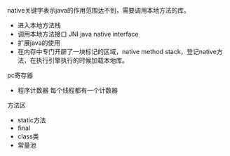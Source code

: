 native关键字表示java的作用范围达不到，需要调用本地方法的库。
* 进入本地方法栈
* 调用本地方法接口 JNI java native interface
* 扩展java的使用
* 在内存中专门开辟了一块标记的区域，native method stack，登记native方法，在执行引擎执行的时候加载本地库。
  
pc寄存器
* 程序计数器 每个线程都有一个计数器

方法区
* static方法
* final
* class类
* 常量池